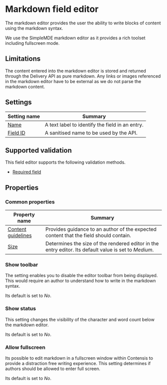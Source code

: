 # Markdown field editor
The markdown editor provides the user the ability to write blocks of content using the markdown syntax.

We use the SimpleMDE markdown editor as it provides a rich toolset including fullscreen mode.

## Limitations
The content entered into the markdown editor is stored and  returned through the Delivery API as pure markdown. Any links or images referenced in the markdown editor have to be external as we do not parse the markdown content.

## Settings
| Setting name | Summary|
| ---| --- |
| [Name](/content-types/field-editors/field-settings.md#name) | A text label to identify the field in an entry.|
| [Field ID](/content-types/field-editors/field-settings.md#field-id) | A sanitised name to be used by the API. |

## Supported validation
This field editor supports the following validation methods.

- [Required field](/content-types/validation/required-validation.md)

## Properties

### Common properties
| Property name | Summary|
| ---| --- |
| [Content guidelines](/content-types/field-editors/field-properties.md#content-guidelines) |  Provides guidance to an author of the expected content that the field should contain. |
| [Size](/content-types/field-editors/field-properties.md#editor-size) | Determines the size of the rendered editor in the entry editor. Its default value is set to *Medium*. |


### Show toolbar
The setting enables you to disable the editor toolbar from being displayed. This would require an author to understand how to write in the markdown syntax.

Its default is set to *No*.

### Show status
This setting changes the visibility of the character and word count below the markdown editor.

Its default is set to *No*.

### Allow fullscreen
Its possible to edit markdown in a fullscreen window within Contensis to provide a distraction free writing experience. This setting determines if authors should be allowed to enter full screen.

Its default is set to *No*.

